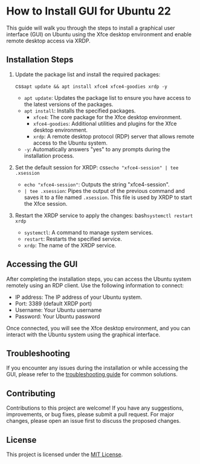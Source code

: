 # How to Install GUI for Ubuntu 22

This guide will walk you through the steps to install a graphical user interface (GUI) on Ubuntu using the Xfce desktop environment and enable remote desktop access via XRDP.

## Installation Steps

1. Update the package list and install the required packages:

   css```
   apt update && apt install xfce4 xfce4-goodies xrdp -y 
                                    ```
   - `apt update`: Updates the package list to ensure you have access to the latest versions of the packages.
   - `apt install`: Installs the specified packages.
     - `xfce4`: The core package for the Xfce desktop environment.
     - `xfce4-goodies`: Additional utilities and plugins for the Xfce desktop environment.
     - `xrdp`: A remote desktop protocol (RDP) server that allows remote access to the Ubuntu system.
   - `-y`: Automatically answers "yes" to any prompts during the installation process.

2. Set the default session for XRDP:
      css```
   echo "xfce4-session" | tee .xsession
         ```
   - `echo "xfce4-session"`: Outputs the string "xfce4-session".
   - `| tee .xsession`: Pipes the output of the previous command and saves it to a file named `.xsession`. This file is used by XRDP to start the Xfce session.

3. Restart the XRDP service to apply the changes:
      bash```
   systemctl restart xrdp
         ```
   - `systemctl`: A command to manage system services.
   - `restart`: Restarts the specified service.
   - `xrdp`: The name of the XRDP service.

## Accessing the GUI

After completing the installation steps, you can access the Ubuntu system remotely using an RDP client. Use the following information to connect:

- IP address: The IP address of your Ubuntu system.
- Port: 3389 (default XRDP port)
- Username: Your Ubuntu username
- Password: Your Ubuntu password

Once connected, you will see the Xfce desktop environment, and you can interact with the Ubuntu system using the graphical interface.

## Troubleshooting

If you encounter any issues during the installation or while accessing the GUI, please refer to the [troubleshooting guide](https://google.com/) for common solutions.

## Contributing

Contributions to this project are welcome! If you have any suggestions, improvements, or bug fixes, please submit a pull request. For major changes, please open an issue first to discuss the proposed changes.

## License

This project is licensed under the [MIT License](LICENSE).

